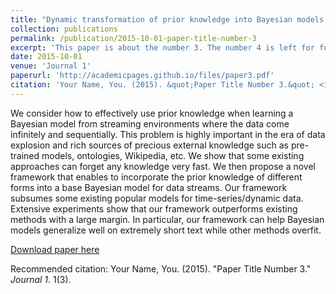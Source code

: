 ```yaml
---
title: "Dynamic transformation of prior knowledge into Bayesian models for data streams"
collection: publications
permalink: /publication/2015-10-01-paper-title-number-3
excerpt: 'This paper is about the number 3. The number 4 is left for future work.'
date: 2015-10-01
venue: 'Journal 1'
paperurl: 'http://academicpages.github.io/files/paper3.pdf'
citation: 'Your Name, You. (2015). &quot;Paper Title Number 3.&quot; <i>Journal 1</i>. 1(3).'
---
```

We consider how to effectively use prior knowledge when learning a Bayesian model from streaming environments where the data come infinitely and sequentially. This problem is highly important in the era of data explosion and rich sources of precious external knowledge such as pre-trained models, ontologies, Wikipedia, etc. We show that some existing approaches can forget any knowledge very fast. We then propose a novel framework that enables to incorporate the prior knowledge of different forms into a base Bayesian model for data streams. Our framework subsumes some existing popular models for time-series/dynamic data. Extensive experiments show that our framework outperforms existing methods with a large margin. In particular, our framework can help Bayesian models generalize well on extremely short text while other methods overfit.

[Download paper here](http://academicpages.github.io/files/paper3.pdf)

Recommended citation: Your Name, You. (2015). "Paper Title Number 3." <i>Journal 1</i>. 1(3).